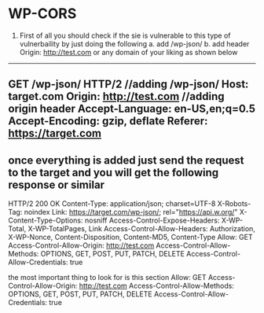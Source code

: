 # WP-CORS
1. First of all you should check if the sie is vulnerable to this type of vulnerbaility by just doing the following
   a. add /wp-json/
   b. add header Origin: http://test.com or any domain of your liking
 as shown below
-------------------------------------------------------------------------------------------------------------------------------------
GET /wp-json/ HTTP/2                    //adding /wp-json/
Host: target.com
Origin: http://test.com                //adding origin header
Accept-Language: en-US,en;q=0.5
Accept-Encoding: gzip, deflate
Referer: https://target.com
------------------------------------------------------------------------------------------------------------------------------------------

once everything is added just send the request to the target and you will get the following response or similar
-----------------------------------------------------------------------------------------------------------------------------------------
HTTP/2 200 OK
Content-Type: application/json; charset=UTF-8
X-Robots-Tag: noindex
Link: <https://target.com/wp-json/>; rel="https://api.w.org/"
X-Content-Type-Options: nosniff
Access-Control-Expose-Headers: X-WP-Total, X-WP-TotalPages, Link
Access-Control-Allow-Headers: Authorization, X-WP-Nonce, Content-Disposition, Content-MD5, Content-Type
Allow: GET
Access-Control-Allow-Origin: http://test.com
Access-Control-Allow-Methods: OPTIONS, GET, POST, PUT, PATCH, DELETE
Access-Control-Allow-Credentials: true

the most important thing to look for is this section
Allow: GET
Access-Control-Allow-Origin: http://test.com
Access-Control-Allow-Methods: OPTIONS, GET, POST, PUT, PATCH, DELETE
Access-Control-Allow-Credentials: true
